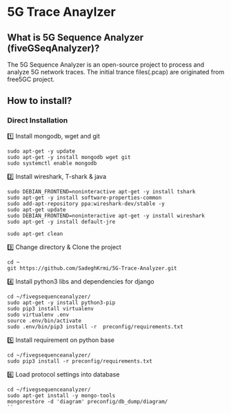 # 5G Trace Anaylzer

## What is 5G Sequence Analyzer (fiveGSeqAnalyzer)?
The 5G Sequence Analyzer is an open-source project to process and analyze 5G network traces.
The initial trance files(.pcap) are originated from free5GC project.

## How to install?
### Direct Installation
:one: Install mongodb, wget and git
```
sudo apt-get -y update
sudo apt-get -y install mongodb wget git
sudo systemctl enable mongodb
```

:two: Install wireshark, T-shark & java
```
sudo DEBIAN_FRONTEND=noninteractive apt-get -y install tshark
sudo apt-get -y install software-properties-common
sudo add-apt-repository ppa:wireshark-dev/stable -y
sudo apt-get update
sudo DEBIAN_FRONTEND=noninteractive apt-get -y install wireshark
sudo apt-get -y install default-jre

sudo apt-get clean
```

3️⃣ Change directory & Clone the project
```
cd ~
git https://github.com/SadeghKrmi/5G-Trace-Analyzer.git
```

4️⃣ Install python3 libs and dependencies for django
```
cd ~/fivegsequenceanalyzer/
sudo apt-get -y install python3-pip
sudo pip3 install virtualenv
sudo virtualenv .env
source .env/bin/activate
sudo .env/bin/pip3 install -r  preconfig/requirements.txt
```

5️⃣ Install requirement on python base
```
cd ~/fivegsequenceanalyzer/
sudo pip3 install -r preconfig/requirements.txt
```

6️⃣ Load protocol settings into database
```
cd ~/fivegsequenceanalyzer/
sudo apt-get install -y mongo-tools
mongorestore -d 'diagram' preconfig/db_dump/diagram/
``
